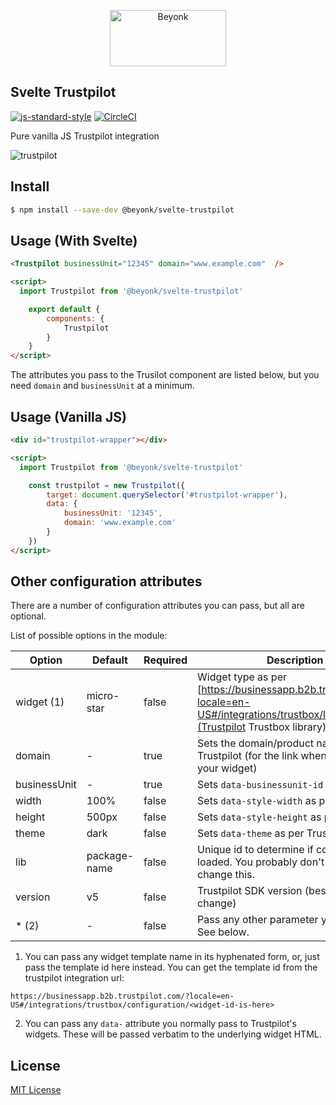 <p align="center">
  <img width="186" height="90" src="https://user-images.githubusercontent.com/218949/44782765-377e7c80-ab80-11e8-9dd8-fce0e37c235b.png" alt="Beyonk" />
</p>

## Svelte Trustpilot

[![js-standard-style](https://img.shields.io/badge/code%20style-standard-brightgreen.svg)](http://standardjs.com) [![CircleCI](https://circleci.com/gh/beyonk-adventures/svelte-trustpilot.svg?style=shield)](https://circleci.com/gh/beyonk-adventures/svelte-trustpilot)


Pure vanilla JS Trustpilot integration

![trustpilot](https://user-images.githubusercontent.com/218949/51251849-2ea51080-1992-11e9-8683-d46ea7aa8bf6.png)

## Install

```bash
$ npm install --save-dev @beyonk/svelte-trustpilot
```

## Usage (With Svelte)

```html
<Trustpilot businessUnit="12345" domain="www.example.com"  />

<script>
  import Trustpilot from '@beyonk/svelte-trustpilot'

	export default {
		components: {
			Trustpilot
		}
	}
</script>
```

The attributes you pass to the Trusilot component are listed below, but you need `domain` and `businessUnit` at a minimum.

## Usage (Vanilla JS)

```html
<div id="trustpilot-wrapper"></div>

<script>
  import Trustpilot from '@beyonk/svelte-trustpilot'

	const trustpilot = new Trustpilot({
		target: document.querySelector('#trustpilot-wrapper'),
		data: {
			businessUnit: '12345',
			domain: 'www.example.com'
		}
	})
</script>
```

## Other configuration attributes

There are a number of configuration attributes you can pass, but all are optional.

List of possible options in the module:

| Option            | Default      | Required | Description                                                                                                                           |
|-------------------|--------------|----------|---------------------------------------------------------------------------------------------------------------------------------------|
| widget (1)        | micro-star   | false    | Widget type as per [https://businessapp.b2b.trustpilot.com/?locale=en-US#/integrations/trustbox/library](Trustpilot Trustbox library) |
| domain            | -            | true     | Sets the domain/product name on Trustpilot (for the link when a user clicks your widget)                                              |
| businessUnit      | -            | true     | Sets `data-businessunit-id` as per docs                                                                                               |
| width             | 100%         | false    | Sets `data-style-width` as per docs                                                                                                   |
| height            | 500px        | false    | Sets `data-style-height` as per docs                                                                                                  |
| theme             | dark         | false    | Sets `data-theme` as per Trustpilot docs                                                                                              |
| lib               | package-name | false    | Unique id to determine if component is loaded. You probably don't need to change this.                                                |
| version           | v5           | false    | Trustpilot SDK version (best not to change)                                                                                           |
| * (2)             | -            | false    | Pass any other parameter you want here. See below.                                                                                    |

1) You can pass any widget template name in its hyphenated form, or, just pass the template id here instead. You can get the template id from the trustpilot integration url:

`https://businessapp.b2b.trustpilot.com/?locale=en-US#/integrations/trustbox/configuration/<widget-id-is-here>`

2) You can pass any `data-` attribute you normally pass to Trustpilot's widgets. These will be passed verbatim to the underlying widget HTML.

## License

[MIT License](./LICENSE)
